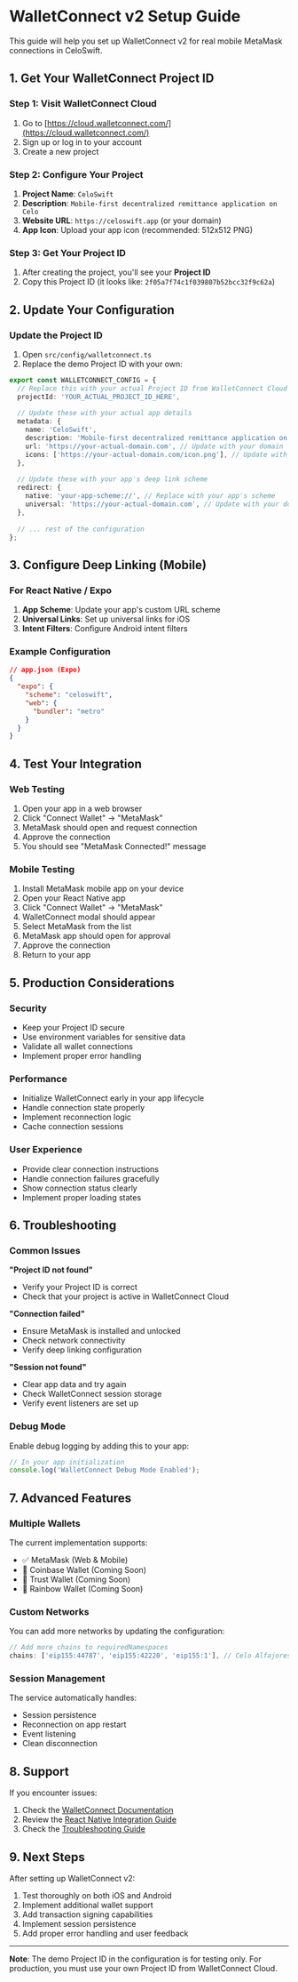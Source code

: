 # WalletConnect v2 Setup Guide

This guide will help you set up WalletConnect v2 for real mobile MetaMask connections in CeloSwift.

## 1. Get Your WalletConnect Project ID

### Step 1: Visit WalletConnect Cloud
1. Go to [https://cloud.walletconnect.com/](https://cloud.walletconnect.com/)
2. Sign up or log in to your account
3. Create a new project

### Step 2: Configure Your Project
1. **Project Name**: `CeloSwift`
2. **Description**: `Mobile-first decentralized remittance application on Celo`
3. **Website URL**: `https://celoswift.app` (or your domain)
4. **App Icon**: Upload your app icon (recommended: 512x512 PNG)

### Step 3: Get Your Project ID
1. After creating the project, you'll see your **Project ID**
2. Copy this Project ID (it looks like: `2f05a7f74c1f039807b52bcc32f9c62a`)

## 2. Update Your Configuration

### Update the Project ID
1. Open `src/config/walletconnect.ts`
2. Replace the demo Project ID with your own:

```typescript
export const WALLETCONNECT_CONFIG = {
  // Replace this with your actual Project ID from WalletConnect Cloud
  projectId: 'YOUR_ACTUAL_PROJECT_ID_HERE',
  
  // Update these with your actual app details
  metadata: {
    name: 'CeloSwift',
    description: 'Mobile-first decentralized remittance application on Celo',
    url: 'https://your-actual-domain.com', // Update with your domain
    icons: ['https://your-actual-domain.com/icon.png'], // Update with your icon URL
  },
  
  // Update these with your app's deep link scheme
  redirect: {
    native: 'your-app-scheme://', // Replace with your app's scheme
    universal: 'https://your-actual-domain.com', // Update with your domain
  },
  
  // ... rest of the configuration
};
```

## 3. Configure Deep Linking (Mobile)

### For React Native / Expo
1. **App Scheme**: Update your app's custom URL scheme
2. **Universal Links**: Set up universal links for iOS
3. **Intent Filters**: Configure Android intent filters

### Example Configuration
```json
// app.json (Expo)
{
  "expo": {
    "scheme": "celoswift",
    "web": {
      "bundler": "metro"
    }
  }
}
```

## 4. Test Your Integration

### Web Testing
1. Open your app in a web browser
2. Click "Connect Wallet" → "MetaMask"
3. MetaMask should open and request connection
4. Approve the connection
5. You should see "MetaMask Connected!" message

### Mobile Testing
1. Install MetaMask mobile app on your device
2. Open your React Native app
3. Click "Connect Wallet" → "MetaMask"
4. WalletConnect modal should appear
5. Select MetaMask from the list
6. MetaMask app should open for approval
7. Approve the connection
8. Return to your app

## 5. Production Considerations

### Security
- Keep your Project ID secure
- Use environment variables for sensitive data
- Validate all wallet connections
- Implement proper error handling

### Performance
- Initialize WalletConnect early in your app lifecycle
- Handle connection state properly
- Implement reconnection logic
- Cache connection sessions

### User Experience
- Provide clear connection instructions
- Handle connection failures gracefully
- Show connection status clearly
- Implement proper loading states

## 6. Troubleshooting

### Common Issues

**"Project ID not found"**
- Verify your Project ID is correct
- Check that your project is active in WalletConnect Cloud

**"Connection failed"**
- Ensure MetaMask is installed and unlocked
- Check network connectivity
- Verify deep linking configuration

**"Session not found"**
- Clear app data and try again
- Check WalletConnect session storage
- Verify event listeners are set up

### Debug Mode
Enable debug logging by adding this to your app:

```typescript
// In your app initialization
console.log('WalletConnect Debug Mode Enabled');
```

## 7. Advanced Features

### Multiple Wallets
The current implementation supports:
- ✅ MetaMask (Web & Mobile)
- 🚧 Coinbase Wallet (Coming Soon)
- 🚧 Trust Wallet (Coming Soon)
- 🚧 Rainbow Wallet (Coming Soon)

### Custom Networks
You can add more networks by updating the configuration:

```typescript
// Add more chains to requiredNamespaces
chains: ['eip155:44787', 'eip155:42220', 'eip155:1'], // Celo Alfajores, Celo Mainnet, Ethereum
```

### Session Management
The service automatically handles:
- Session persistence
- Reconnection on app restart
- Event listening
- Clean disconnection

## 8. Support

If you encounter issues:
1. Check the [WalletConnect Documentation](https://docs.walletconnect.com/)
2. Review the [React Native Integration Guide](https://docs.walletconnect.com/wallet-sdk/react-native/)
3. Check the [Troubleshooting Guide](https://docs.walletconnect.com/wallet-sdk/react-native/troubleshooting)

## 9. Next Steps

After setting up WalletConnect v2:
1. Test thoroughly on both iOS and Android
2. Implement additional wallet support
3. Add transaction signing capabilities
4. Implement session persistence
5. Add proper error handling and user feedback

---

**Note**: The demo Project ID in the configuration is for testing only. For production, you must use your own Project ID from WalletConnect Cloud.

